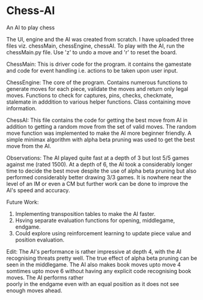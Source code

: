 # Chess-AI
An AI to play chess

The UI, engine and the AI was created from scratch. I have uploaded three files viz. chessMain, chessEngine, chessAI. To play with the AI, run the chessMain.py file. Use 
'z' to undo a move and 'r' to reset the board.

ChessMain:
  This is driver code for the program. it contains the gamestate and code for event handling i.e. actions to be taken upon user input.

ChessEngine:
  The core of the program.
  Contains numerous functions to generate moves for each piece, validate the moves and return only legal moves.
  Functions to check for captures, pins, checks, checkmate, stalemate in adddition to various helper functions.
  Class containing move information. 
  
ChessAI:
  This file contains the code for getting the best move from AI in addition to getting a random move from the set of valid moves. The random move function was implemented
  to make the AI more beginner friendly. A simple minimax algorithm with alpha beta pruning was used to get the best move from the AI.
  
Observations:
  The AI played quite fast at a depth of 3 but lost 5/5 games against me (rated 1500). At a depth of 6, the AI took a considerably longer time to decide the best move 
  despite the use of alpha beta pruning but also performed considerably better drawing 3/3 games. It is nowhere near the level of an IM or even a CM but further work can
  be done to improve the AI's speed and accuracy.
  
Future Work:
  1. Implementing transposition tables to make the AI faster.
  2. Hsving separate evaluation functions for opening, middlegame, endgame.
  3. Could explore using reinforcement learning to update piece value and position evaluation.
  
  
  Edit: The AI's performance is rather impressive at depth 4, with the AI recognising threats pretty well. The true effect of alpha beta pruning can be seen in the             middlegame. The AI also makes book moves upto move 4 somtimes upto move 6 without having any explicit code recognising book moves. The AI performs rather   
        poorly in the endgame even with an equal position as it does not see enough moves ahead.
